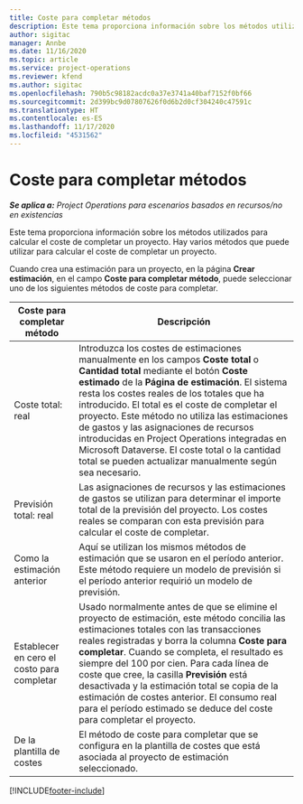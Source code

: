 ```yaml
---
title: Coste para completar métodos
description: Este tema proporciona información sobre los métodos utilizados para calcular el coste de completar un proyecto.
author: sigitac
manager: Annbe
ms.date: 11/16/2020
ms.topic: article
ms.service: project-operations
ms.reviewer: kfend
ms.author: sigitac
ms.openlocfilehash: 790b5c98182acdc0a37e3741a40baf7152f0bf66
ms.sourcegitcommit: 2d399bc9d07807626f0d6b2d0cf304240c47591c
ms.translationtype: HT
ms.contentlocale: es-ES
ms.lasthandoff: 11/17/2020
ms.locfileid: "4531562"
---
```

# <a name="cost-to-complete-methods"></a>Coste para completar métodos

_**Se aplica a:** Project Operations para escenarios basados en recursos/no en existencias_

Este tema proporciona información sobre los métodos utilizados para calcular el coste de completar un proyecto. Hay varios métodos que puede utilizar para calcular el coste de completar un proyecto. 

Cuando crea una estimación para un proyecto, en la página **Crear estimación**, en el campo **Coste para completar método**, puede seleccionar uno de los siguientes métodos de coste para completar.

| Coste para completar método    | Descripción                                                                                                                                                                                                                                                                                                                                                                                                                                                                                        |
|------------------------------|----------------------------------------------------------------------------------------------------------------------------------------------------------------------------------------------------------------------------------------------------------------------------------------------------------------------------------------------------------------------------------------------------------------------------------------------------------------------------------------------------|
| Coste total: real            | Introduzca los costes de estimaciones manualmente en los campos **Coste total** o **Cantidad total** mediante el botón **Coste estimado** de la **Página de estimación**. El sistema resta los costes reales de los totales que ha introducido. El total es el coste de completar el proyecto. Este método no utiliza las estimaciones de gastos y las asignaciones de recursos introducidas en Project Operations integradas en Microsoft Dataverse. El coste total o la cantidad total se pueden actualizar manualmente según sea necesario.  |
| Previsión total: real        | Las asignaciones de recursos y las estimaciones de gastos se utilizan para determinar el importe total de la previsión del proyecto. Los costes reales se comparan con esta previsión para calcular el coste de completar.                                                                                                                                                                                                                                                                          |
| Como la estimación anterior         | Aquí se utilizan los mismos métodos de estimación que se usaron en el período anterior. Este método requiere un modelo de previsión si el período anterior requirió un modelo de previsión.                                                                                                                                                                                                                                                                                                                           |
| Establecer en cero el costo para completar | Usado normalmente antes de que se elimine el proyecto de estimación, este método concilia las estimaciones totales con las transacciones reales registradas y borra la columna **Coste para completar**. Cuando se completa, el resultado es siempre del 100 por cien. Para cada línea de coste que cree, la casilla **Previsión** está desactivada y la estimación total se copia de la estimación de costes anterior. El consumo real para el período estimado se deduce del coste para completar el proyecto.              |
| De la plantilla de costes           | El método de coste para completar que se configura en la plantilla de costes que está asociada al proyecto de estimación seleccionado.                                                                                                                                                                                                                                                                                                                                                                          |


[!INCLUDE[footer-include](../includes/footer-banner.md)]